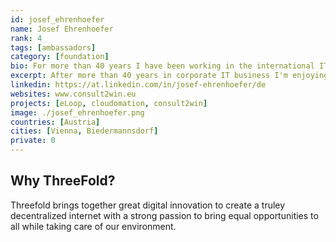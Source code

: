 ```yaml
---
id: josef_ehrenhoefer
name: Josef Ehrenhoefer
rank: 4
tags: [ambassadors]
category: [foundation]
bio: For more than 40 years I have been working in the international IT industry - starting as an engineer at Philips Data Systems, leading service and support organizations in different European countries at Digital Equipment and Compaq Computers and for many years I have been vice president of HPE and DXC Technology Services in Central and Eastern Europe where I had the opportunity to implement large scale Digital Transformation projects in many industries and to lead remote and virtual project teams in a global setting. Since  2018 I'm an independent business consultant with focus on Digital Transformation running my own consulting firm consult2win e.U. - as part of this new independence I'm also spending much time to support innovative digital start-up companies like Threefold, ELOOP, nWoW and Cloudomation to name a few. Innovation, customer benefits, integrity, team-work and a fair and equal treatment of all are core values which inspire and motivate me to achieve great things. Creating a truly decentralized internet, giving back data ownership to individuals and enabling access to data and education for all will for sure help to make our world a bit better. I will be very happy if my little contributions will help to leave a better world to my grand children.
excerpt: After more than 40 years in corporate IT business I'm enjoying now the freedom to run my own consulting business and to help start-ups in different areas of digital innovation.
linkedin: https://at.linkedin.com/in/josef-ehrenhoefer/de
websites: www.consult2win.eu
projects: [eLoop, cloudomation, consult2win]
image: ./josef_ehrenhoefer.png
countries: [Austria]
cities: [Vienna, Biedermannsdorf]
private: 0
---
```


## Why ThreeFold?

Threefold brings together great digital innovation to create a truley decentralized internet with a strong passion to bring equal opportunities to all while taking care of our environment. 

